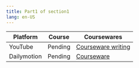 ```yaml
---
title: Part1 of section1
lang: en-US
---
```


| Platform   | Course | Coursewares                                                                                     |
|-------------|---------|-------------------------------------------------------------------------------------------------|
| YouTube     | Pending | [Courseware writing](../../../public/english/Strengthen%20Courses/pdf/Courseware%20writing.pdf) |
| Dailymotion | Pending | [Courseware](../../../public/english/Strengthen%20Courses/pdf/Courseware.pdf)                   |

